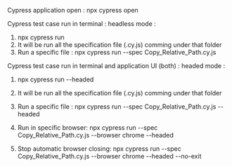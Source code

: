 Cypress application open : npx cypress open

Cypress test case run in terminal : headless mode :
1. npx cypress run
2. It will be run all the specification file (.cy.js) comming under that folder
3. Run a specific file : npx cypress run --spec Copy_Relative_Path.cy.js


Cypress test case run in terminal and application UI (both) : headed mode :
1. npx cypress run --headed

2. It will be run all the specification file (.cy.js) comming under that folder

3. Run a specific file : npx cypress run --spec Copy_Relative_Path.cy.js --headed

4. Run in specific browser: npx cypress run --spec Copy_Relative_Path.cy.js --browser chrome --headed

5. Stop automatic browser closing: npx cypress run --spec Copy_Relative_Path.cy.js --browser chrome --headed --no-exit
